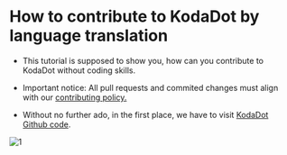 # How to contribute to KodaDot by language translation

- This tutorial is supposed to show you, how can you contribute to KodaDot without coding skills.

- Important notice: All pull requests and commited changes must align with our [contributing policy.](https://github.com/kodadot/nft-gallery/blob/main/CONTRIBUTING.md)

- Without no further ado, in the first place, we have to visit [KodaDot Github code](https://github.com/kodadot/nft-gallery).

![1](/language-translations/1.png)
